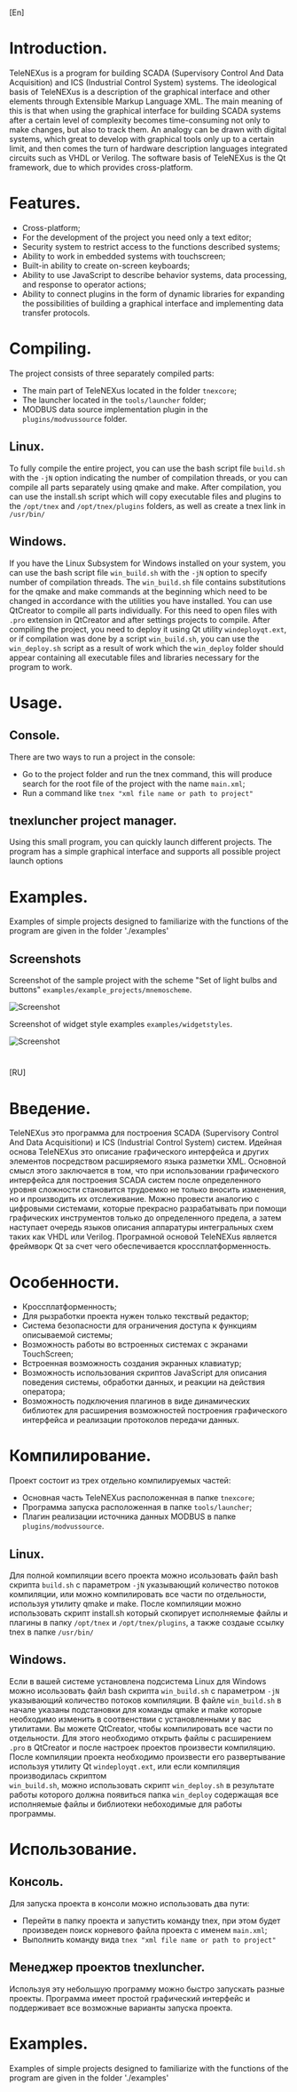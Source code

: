 #
\[En\]
#
# Introduction.
   TeleNEXus is a program for building SCADA (Supervisory Control And
 Data Acquisition) and ICS (Industrial Control System) systems.
   The ideological basis of TeleNEXus is a description of the graphical interface and other
 elements through Extensible Markup Language XML. The main meaning of this
 is that when using the graphical interface for
 building SCADA systems after a certain level of complexity becomes
 time-consuming not only to make changes, but also to track them.
   An analogy can be drawn with digital systems, which
 great to develop with graphical tools only up to
 a certain limit, and then comes the turn of hardware description languages
 integrated circuits such as VHDL or Verilog.
   The software basis of TeleNEXus is the Qt framework, due to which
 provides cross-platform.

# Features.
 - Cross-platform;
 - For the development of the project you need only a text editor;
 - Security system to restrict access to the functions described
   systems;
 - Ability to work in embedded systems with touchscreen;
 - Built-in ability to create on-screen keyboards;
 - Ability to use JavaScript to describe behavior
   systems, data processing, and response to operator actions;
 - Ability to connect plugins in the form of dynamic libraries for
   expanding the possibilities of building a graphical interface and implementing
   data transfer protocols.

# Compiling.
  The project consists of three separately compiled parts:
- The main part of TeleNEXus located in the folder `tnexcore`;
- The launcher located in the `tools/launcher` folder;
- MODBUS data source implementation plugin in the `plugins/modvussource` folder.

## Linux.
  To fully compile the entire project, you can use the bash script file
`build.sh` with the `-jN` option indicating the number of compilation threads, or you can
compile all parts separately using qmake and make.
After compilation, you can use the install.sh script which will copy
executable files and plugins to the `/opt/tnex` and `/opt/tnex/plugins` folders, as well as
create a tnex link in `/usr/bin/`

## Windows.
  If you have the Linux Subsystem for Windows installed on your system, you can
use the bash script file `win_build.sh` with the `-jN` option to specify
number of compilation threads.
  The `win_build.sh` file contains substitutions for the qmake and make commands at the beginning
which need to be changed in accordance with the utilities you have installed.
  You can use QtCreator to compile all parts individually. For this
need to open files with `.pro` extension in QtCreator and after settings
projects to compile.
  After compiling the project, you need to deploy it using
Qt utility `windeployqt.ext`, or if compilation was done by a script
`win_build.sh`, you can use the `win_deploy.sh` script as a result of work
which the `win_deploy` folder should appear containing all executable files
and libraries necessary for the program to work.

# Usage.
## Console.
   There are two ways to run a project in the console:
   - Go to the project folder and run the tnex command, this will produce
   search for the root file of the project with the name `main.xml`;
   - Run a command like `tnex "xml file name or path to project"`
## tnexluncher project manager.
   Using this small program, you can quickly launch different projects.
   The program has a simple graphical interface and supports all possible
   project launch options

# Examples.
  Examples of simple projects designed to familiarize with the functions 
  of the program are given in the folder './examples'

## Screenshots

  Screenshot of the sample project with the scheme "Set of light bulbs and buttons"
  `examples/example_projects/mnemoscheme`.

![Screenshot](./docs/pictures/scheme_example.png)

  Screenshot of widget style examples
  `examples/widgetstyles`.

![Screenshot](./docs/pictures/widget_styles_example.png)

#
\[RU\]
#
# Введение.
  TeleNEXus это программа для построения SCADA (Supervisory Control And 
Data Acquisitionи) и ICS (Industrial Control System) систем. 
  Идейная основа TeleNEXus это описание графического интерфейса и других 
элементов посредством расширяемого языка разметки XML. Основной смысл этого
заключается в том, что при использовании графического интерфейса для 
построения SCADA систем после определенного уровня сложности становится 
трудоемко не только вносить изменения, но и производить их отслеживание. 
  Можно провести аналогию с цифровыми системами, которые 
прекрасно разрабатывать при помощи графических инструментов только до
определенного предела, а затем наступает очередь языков описания аппаратуры 
интегральных схем таких как VHDL или Verilog.
  Програмной основой TeleNEXus является фреймворк Qt за счет чего 
обеспечивается кроссплатформенность.

# Особенности.
- Кроссплатформенность;
- Для рызработки проекта нужен только текствый редактор;
- Система безопасности для ограничения доступа к функциям описываемой
  системы;
- Возможность работы во встроенных системах с экранами TouchScreen;
- Встроенная возможность создания экранных клавиатур;
- Возможность использования скриптов JavaScript для описания поведения
  системы, обработки данных, и реакции на действия оператора;
- Возможность подключения плагинов в виде динамических библиотек для
  расширения возможностей построения графического интерфейса и реализации
  протоколов передачи данных.

# Компилирование.
  Проект состоит из трех отдельно компилируемых частей:
- Основная часть TeleNEXus расположенная в папке `tnexcore`;
- Программа запуска расположенная в папке `tools/launcher`;
- Плагин реализации источника данных MODBUS в папке `plugins/modvussource`.

## Linux.
  Для полной компиляции всего проекта можно исользовать файл bash скрипта
`build.sh` с параметром `-jN` указывающий количество потоков компиляции, или можно
компилировать все части по отдельности, используя утилиту qmake и make.
После компиляции можно использовать скрипт install.sh который скопирует
исполняемые файлы и плагины в папку `/opt/tnex` и `/opt/tnex/plugins`, а также
создаые ссылку tnex в папке `/usr/bin/`

## Windows.
  Если в вашей системе установлена подсистема Linux для Windows можно 
исользовать файл bash скрипта `win_build.sh` с параметром `-jN` указывающий 
количество потоков компиляции.
  В файле `win_build.sh` в начале указаны подстановки для команды qmake и make
которые необходимо изменить в соотвенствии с установленными у вас утилитами.
  Вы можете QtCreator, чтобы компилировать все части по отдельности. Для этого 
необходимо открыть файлы с расширением `.pro` в QtCreator и после настроек 
проектов произвести компиляцию.
  После компиляции проекта необходимо произвести его развертывание используя 
утилиту Qt `windeployqt.ext`, или если компиляция производилась скриптом  
`win_build.sh`, можно использовать скрипт `win_deploy.sh` в результате работы 
которого должна появиться папка `win_deploy` содержащая все исполняемые файлы
и библиотеки небоходимые для работы программы.

# Использование.
## Консоль.
  Для запуска проекта в консоли можно использовать два пути:
  - Перейти в папку проекта и запустить команду tnex, при этом будет произведен
  поиск корневого файла проекта с именем `main.xml`;
  - Выполнить команду вида `tnex "xml file name or path to project"`
## Менеджер проектов tnexluncher.
  Используя эту небольшую программу можно быстро запускать разные проекты.
  Программа имеет простой графический интерфейс и поддерживает все возможные
  варианты запуска проекта.

# Examples.
  Examples of simple projects designed to familiarize with the functions 
  of the program are given in the folder './examples'
